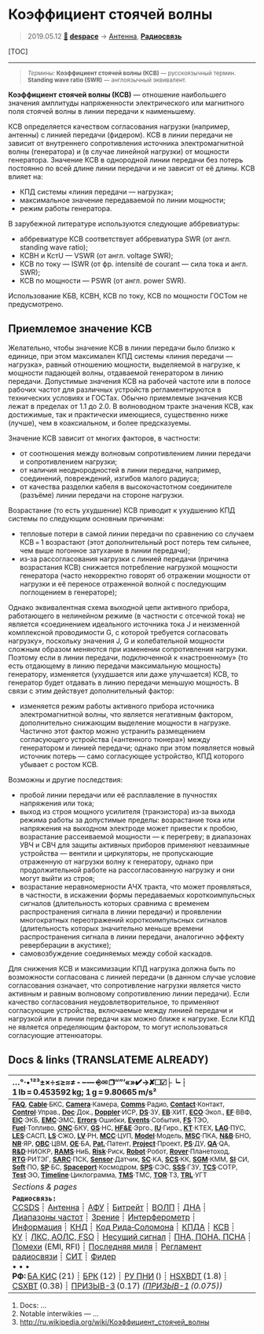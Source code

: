 # Коэффициент стоячей волны
> 2019.05.12 **[🚀](../index/index.md) [despace](index.md)** → [Антенна](antenna.md), **[Радиосвязь](comms.md)**

[TOC]

---

> <small>*Термины:* **Коэффициент стоячей волны (КСВ)** — русскоязычный термин. **Standing wave ratio (SWR)** — англоязычный эквивалент.</small>

**Коэффициент стоячей волны (КСВ)** — отношение наибольшего значения амплитуды напряженности электрического или магнитного поля стоячей волны в линии передачи к наименьшему.

КСВ определяется качеством согласования нагрузки (например, антенны) с линией передачи (фидером). КСВ в линии передачи не зависит от внутреннего сопротивления источника электромагнитной волны (генератора) и (в случае линейной нагрузки) от мощности генератора. Значение КСВ в однородной линии передачи без потерь постоянно по всей длине линии передачи и не зависит от её длины. КСВ влияет на:

   - КПД системы «линия передачи — нагрузка»;
   - максимальное значение передаваемой по линии мощности;
   - режим работы генератора.

В зарубежной литературе используются следующие аббревиатуры:

   - аббревиатуре КСВ соответствует аббревиатура SWR (от англ. standing wave ratio);
   - КСВН и КстU — VSWR (от англ. voltage SWR);
   - КСВ по току — ISWR (от фр. intensité de courant — сила тока и англ. SWR);
   - КСВ по мощности — PSWR (от англ. power SWR).

Использование КБВ, КСВН, КСВ по току, КСВ по мощности ГОСТом не предусмотрено.



## Приемлемое значение КСВ
Желательно, чтобы значение КСВ в линии передачи было близко к единице, при этом максимален КПД системы «линия передачи — нагрузка», равный отношению мощности, выделяемой в нагрузке, к мощности падающей волны, отдаваемой генератором в линию передачи. Допустимые значения КСВ на рабочей частоте или в полосе рабочих частот для различных устройств регламентируются в технических условиях и ГОСТах. Обычно приемлемые значения КСВ лежат в пределах от 1.1 до 2.0. В волноводном тракте значения КСВ, как достижимые, так и практически имеющиеся, существенно ниже (лучше), чем в коаксиальном, и более предсказуемы.

Значение КСВ зависит от многих факторов, в частности:

   - от соотношения между волновым сопротивлением линии передачи и сопротивлением нагрузки;
   - от наличия неоднородностей в линии передачи, например, соединений, повреждений, изгибов малого радиуса;
   - от качества разделки кабеля в высокочастотном соединителе (разъёме) линии передачи на стороне нагрузки.

Возрастание (то есть ухудшение) КСВ приводит к ухудшению КПД системы по следующим основным причинам:

   - тепловые потери в самой линии передачи по сравнению со случаем КСВ = 1 возрастают (этот дополнительный рост потерь тем сильнее, чем выше погонное затухание в линии передачи);
   - из‑за рассогласования нагрузки с линией передачи (причина возрастания КСВ) снижается потребление нагрузкой мощности генератора (часто некорректно говорят об отражении мощности от нагрузки и её переносе отраженной волной с последующим поглощением в генераторе);

Однако эквивалентная схема выходной цепи активного прибора, работающего в нелинейном режиме (в частности с отсечкой тока) не является «соединением идеального источника тока J и неизменной комплексной проводимости G, c которой требуется согласовать нагрузку», поскольку значения J, G и колебательной мощности сложным образом меняются при изменении сопротивления нагрузки. Поэтому если в линии передачи, подключенной к «настроенному» (то есть отдающему в линию передачи максимальную мощность) генератору, изменяется (ухудшается или даже улучшается) КСВ, то генератор будет отдавать в линию передачи меньшую мощность. В связи с этим действует дополнительный фактор:

   - изменяется режим работы активного прибора источника электромагнитной волны, что является негативным фактором, дополнительно снижающим выделение мощности в нагрузке. Частично этот фактор можно устранить размещением согласующего устройства («антенного тюнера») между генератором и линией передачи; однако при этом появляется новый источник потерь — само согласующее устройство, КПД которого убывает с ростом КСВ.

Возможны и другие последствия:

   - пробой линии передачи или её расплавление в пучностях напряжения или тока;
   - выход из строя мощного усилителя (транзистора) из‑за выхода режима работы за допустимые пределы: возрастание тока или напряжения на выходном электроде может привести к пробою, возрастание рассеиваемой мощности — к перегреву; в диапазонах УВЧ и СВЧ для защиты активных приборов применяют невзаимные устройства — вентили и циркуляторы, не пропускающие отраженную от нагрузки волну к генератору, однако при продолжительной работе на рассогласованную нагрузку и они могут выйти из строя;
   - возрастание неравномерности АЧХ тракта, что может проявляться, в частности, в искажении формы передаваемых короткоимпульсных сигналов (длительность которых сравнима с временем распространения сигнала в линии передачи) и проявлении многократных переотражений короткоимпульсных сигналов (длительность которых значительно меньше времени распространения сигнала в линии передачи, аналогично эффекту реверберации в акустике);
   - самовозбуждение соединяемых между собой каскадов.

Для снижения КСВ и максимизации КПД нагрузка должна быть по возможности согласована с линией передачи (в данном случае условие согласования означает, что сопротивление нагрузки является чисто активным и равным волновому сопротивлению линии передачи). Если качество согласования неудовлетворительное, то применяют согласующие устройства, включаемые между линией передачи и нагрузкой или в линии передачи как можно ближе к нагрузке. Если КПД не является определяющим фактором, то могут использоваться согласующие аттенюаторы.



<p style="page-break-after:always"> </p>

## Docs & links (TRANSLATEME ALREADY)
|…°·•¹²³±×÷≤≥≈≠ ‑ −— ⎆✉ ❐“”’«»✔→✘☐☑├┕┆ 1 lb = 0.453592 kg; 1 g = 9.80665 m/s²|
|:--|
|<small>**[FAQ](faq.md)**, **[Cable](cable.md)**·БКС, **[Camera](camera.md)**·Камера, **[Comms](comms.md)**·Радио, **[Contact](contact.md)**·Контакт, **[Control](control.md)**·Управ., **[Doc](doc.md)**·Док., **[Doppler](doppler.md)**·ИСР, **[DS](ds.md)**·ЗУ, **[EB](eb.md)**·ХИТ, **[ECO](ecology.md)**·Экол., **[EF](ef.md)**·ВВФ, **[ElC](elc.md)**·ЭКБ, **[EMC](emc.md)**·ЭМС, **[Errors](error.md)**·Ошибки, **[Events](event.md)**·События, **[FS](fs.md)**·ТЭО, **[Fuel](fuel.md)**·Топливо, **[GNC](gnc.md)**·БКУ, **[GS](scs.md)**·НС, **[HF&E](hfe.md)**·Эрго., **[IU](iu.md)**·Гиро., **[KT](kt.md)**·КТЕХ, **[LAG](lag.md)**·ПУC, **[LES](les.md)**·САСП, **[LS](ls.md)**·СЖО, **[LV](lv.md)**·РН, **[MCC](mcc.md)**·ЦУП, **[Model](model.md)**·Модель, **[MSC](sc.md)**·ПКА, **[N&B](nnb.md)**·БНО, **[NR](nr.md)**·ЯР, **[OBC](obc.md)**·ЦВМ, **[OE](oe.md)**·БА, **[Pat.](патент.md)**·Патент, **[Project](project.md)**·Проект, **[PS](ps.md)**·ДУ, **[QA](quality.md)**·QA, **[R&D](rnd.md)**·НИОКР, **[RAMS](rams.md)**·НиБ, **[Risk](risk.md)**·Риск, **[Robot](robotics.md)**·Робот, **[Rover](rover.md)**·Планетоход, **[RTG](rtg.md)**·РИТЭГ, **[SARC](sarc.md)**·ПСК, **[Sensor](sensor.md)**·Датчик, **[SC](sc.md)**·КА, **[SCS](scs.md)**·КК, **[SGM](sgm.md)**·КММ, **[SI](si.md)**·СИ, **[Soft](soft.md)**·ПО, **[SP](sp.md)**·БС, **[Spaceport](spaceport.md)**·Космодром, **[SPS](sps.md)**·СЭС, **[SSS](sss.md)**·ГЗУ, **[TCS](tcs.md)**·СОТР, **[Test](test.md)**·ЭО, **[Timeline](timeline.md)**·Циклограмма, **[TMS](tms.md)**·ТМС, **[TOR](tor.md)**·ТЗ, **[TRL](trl.md)**·УГТ</small>|
|*Sections & pages*|
|**`Радиосвязь:`**<br> [CCSDS](ccsds.md) ┊ [Антенна](antenna.md) ┊ [АФУ](afdev.md) ┊ [Битрейт](bitrate.md) ┊ [ВОЛП](ofts.md) ┊ [ДНА](дна.md) ┊ [Диапазоны частот](rf.md) ┊ [Зрение](view.md) ┊ [Интерферометр](interferometer.md) ┊ [Информация](info.md) ┊ [КНД](directivity.md) ┊ [Код Рида‑Соломона](rsco.md) ┊ [КПДА](antenna_ap.md) ┊ [КСВ](swr.md) ┊ [КУ](ку.md) ┊ [ЛКС, АОЛС, FSO](fso.md) ┊ [Несущий сигнал](carrwave.md) ┊ [ПНА, ПОНА, ПСНА](aiad.md) ┊ [Помехи](emi.md) (EMI, RFI) ┊ [Последняя миля](last_mile.md) ┊ [Регламент радиосвязи](rr.md) ┊ [СИТ](etedp.md) ┊ [Фидер](feeder.md) <br>• • •<br> **РФ:** [БА КИС](ба_кис.md) (21) ┊ [БРК](brk_lav.md) (12) ┊ [РУ ПНИ](ру_пни.md) () ┊ [HSXBDT](hsxbdt.md) (1.8) ┊ [CSXBT](csxbt.md) (0.38) ┊ [ПРИЗЫВ-3](prizyv_3.md) (0.17) *([ПРИЗЫВ-1](prizyv_1.md) (0.075))*|

   1. Docs: …
   1. Notable interwikies — …
   1. <http://ru.wikipedia.org/wiki/Коэффициент_стоячей_волны>
